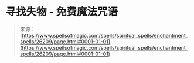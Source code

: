 <!--yml

分类：未分类

日期：2024-06-12 19:13:55

-->

# 寻找失物 - 免费魔法咒语

> 来源：[https://www.spellsofmagic.com/spells/spiritual_spells/enchantment_spells/26209/page.html#0001-01-01](https://www.spellsofmagic.com/spells/spiritual_spells/enchantment_spells/26209/page.html#0001-01-01)
